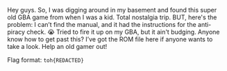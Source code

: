 Hey guys. So, I was digging around in my basement and found this super old GBA game from when I was a kid. Total nostalgia trip. BUT, here's the problem: I can’t find the manual, and it had the instructions for the anti-piracy check. 😭 Tried to fire it up on my GBA, but it ain't budging. Anyone know how to get past this? I’ve got the ROM file here if anyone wants to take a look. Help an old gamer out!

Flag format: `toh{REDACTED}`
